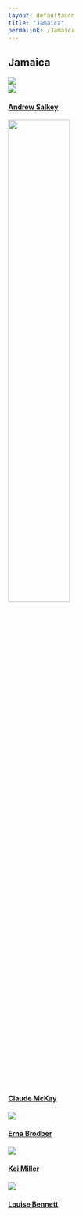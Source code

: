 ```yaml
---
layout: defaultauco
title: "Jamaica"
permalink: /Jamaica
---
```

<div class="container-0">
    <div class="container-title">
        <span class="country"><h2>Jamaica</h2></span>
        <div class="photo-co">
          <img src="https://encrypted-tbn0.gstatic.com/images?q=tbn:ANd9GcRBEaBtG4V3NThGm98DAm1hLHyREwf8LhM5eKQ15oiqzODdyAUtFSVKN9ekFb9MED35vk4&usqp=CAU" >
    </div>
</div>
<!-- partial:index.partial.html -->
<div class="container">
  <div class="timeline clearfix">
  <div class="vertical-line">
  <div id="post-1" class="vesti-col timeline-post">
   <div class="vesti-content-wrapper">
     <div class="photo">
       <img src="https://ichef.bbci.co.uk/images/ic/1200x675/p09mtk9t.jpg">
       <div class="vesti-date-wrapper">
         <div class="vesti-date">
         </div>
       </div>
     </div>
     <div class="vesti-desc">
       <a class="desc-a" href="#">
         <h4><a href="/asalkey">Andrew Salkey</a></h4>
       </a>
     </div>
   </div>
 </div>
    <div id="post-2" class="vesti-col timeline-post">
      <div class="vesti-content-wrapper">
        <div class="photo">
          <img src="https://legacyprojectchicago.org/sites/default/files/2019-09/Claude%20McKay.jpg" width="50%" height="50%">
          <div class="vesti-date-wrapper">
            <div class="vesti-date">
            </div>
          </div>
        </div>
        <div class="vesti-desc">
          <a class="desc-a" href="#">
            <h4><a href="/cmckay">Claude McKay</a></h4>
          </a>
        </div>
      </div>
    </div>
    <div id="post-3" class="vesti-col timeline-post">
      <div class="vesti-content-wrapper">
        <div class="photo">
          <img src="https://upload.wikimedia.org/wikipedia/commons/a/aa/Erna_Brodber.jpg">
          <div class="vesti-date-wrapper">
            <div class="vesti-date">
            </div>
          </div>
        </div>
        <div class="vesti-desc">
          <a class="desc-a" href="#">
            <h4><a href="/ebrodber">Erna Brodber</a></h4>
          </a>
        </div>
      </div>
    </div>
     <div id="post-4" class="vesti-col timeline-post">
      <div class="vesti-content-wrapper">
        <div class="photo">
          <img src="https://www.peepaltreepress.com/sites/default/files/styles/author_large/public/kei%20miller_1.jpg">
          <div class="vesti-date-wrapper">
            <div class="vesti-date">
            </div>
          </div>
        </div>
        <div class="vesti-desc">
          <a class="desc-a" href="#">
            <h4><a href="/kmiller">Kei Miller</a></h4>
          </a>
        </div>
      </div>
    </div>
        <div id="post-5" class="vesti-col timeline-post">
      <div class="vesti-content-wrapper">
        <div class="photo">
          <img src="https://www.caribbeannationalweekly.com/wp-content/uploads/2019/06/Miss-Lou-Louise-Bennett-CoverleyJamaican-Cultural-Icon.jpg">
          <div class="vesti-date-wrapper">
            <div class="vesti-date">
            </div>
          </div>
        </div>
        <div class="vesti-desc">
          <a class="desc-a" href="#">
            <h4><a href="/lbennett">Louise Bennett</a></h4>
          </a>
        </div>
      </div>
    </div>
  
<!-- partial -->
